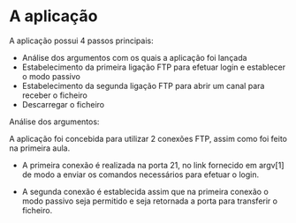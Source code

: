 # A aplicação

A aplicação possui 4 passos principais:

- Análise dos argumentos com os quais a aplicação foi lançada
- Estabelecimento da primeira ligação FTP para efetuar login e establecer o modo passivo
- Estabelecimento da segunda ligação FTP para abrir um canal para receber o ficheiro
- Descarregar o ficheiro

Análise dos argumentos:



A aplicação foi concebida para utilizar 2 conexões FTP, assim como foi feito na primeira aula.

- A primeira conexão é realizada na porta 21, no link fornecido em argv[1] de modo a enviar os comandos necessários para efetuar o login. 

- A segunda conexão é establecida assim que na primeira conexão o modo passivo seja permitido e seja retornada a porta para transferir o ficheiro.